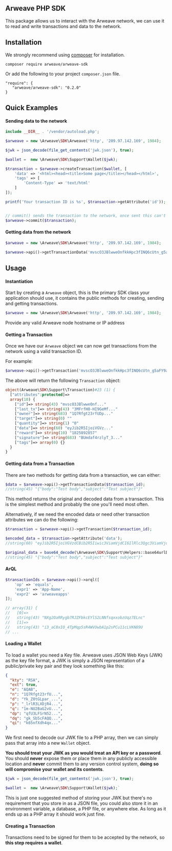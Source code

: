 ## Arweave PHP SDK

This package allows us to interact with the Arweave network, we can use it to read and write transactions and data to the network.

## Installation
We strongly recommend using [composer](https://getcomposer.org) for installation.

`composer require arweave/arweave-sdk`

Or add the following to your project `composer.json` file.

```
"require": {
   "arweave/arweave-sdk": "0.2.0"
}
```

## Quick Examples


#### Sending data to the network 


```php
include __DIR__ . '/vendor/autoload.php';

$arweave = new \Arweave\SDK\Arweave('http', '209.97.142.169', 1984);

$jwk = json_decode(file_get_contents('jwk.json'), true);

$wallet =  new \Arweave\SDK\Support\Wallet($jwk);

$transaction = $arweave->createTransaction($wallet, [
    'data' => '<html><head><title>Some page</title></head></html>',
    'tags' => [
        'Content-Type' => 'text/html'
    ]
]);

printf('Your transaction ID is %s', $transaction->getAttribute('id'));


// commit() sends the transaction to the network, once sent this can't be undone.
$arweave->commit($transaction);
```

#### Getting data from the network
```php
$arweave = new \Arweave\SDK\Arweave('http', '209.97.142.169', 1984);

$arweave->api()->getTransactionData('mvscO3JBlwweOnfkkHpc3fINQ6cUtn_g5aFY9af5TfQ')
```


## Usage


#### Instantiation
Start by creating a `Arweave` object, this is the primary SDK class your application should use, it contains the public methods for creating, sending and getting transactions.


```php
$arweave = new \Arweave\SDK\Arweave('http', '209.97.142.169', 1984);
```

Provide any valid Arweave node hostname or IP address

#### Getting a Transaction
Once we have our `Arweave` object we can now get transactions from the network using a valid transaction ID.

For example:
```php
$arweave->api()->getTransaction('mvscO3JBlwweOnfkkHpc3fINQ6cUtn_g5aFY9af5TfQ');
```

The above will return the following `Transaction` object:

```php
object(Arweave\SDK\Support\Transaction)#23 (1) {
  ["attributes":protected]=>
  array(10) {
    ["id"]=> string(43) "mvscO3JBlwweOnf..."
    ["last_tx"]=> string(43) "3MFrfH0-HI9GeMf..."
    ["owner"]=> string(683) "1Q7Rfgt23rfUDp..."
    ["target"]=> string(0) ""
    ["quantity"]=> string(1) "0"
    ["data"]=> string(60) "eyJib2R5IjoiVGVz..."
    ["reward"]=> string(10) "1825892857"
    ["signature"]=> string(683) "BUmdaf4rzlyT_3..."
    ["tags"]=> array(0) {}
  }
}
```

#### Getting data from a Transaction
There are two methods for getting data from a transaction, we can either:

```php
$data = $arweave->api()->getTransactionData($transaction_id);
//string(45) "{"body":"Test body","subject":"Test subject"}"
```

This method returns the original and decoded data from a transaction. This is the simplest method and probably the one you'll need most often.


Alternatively, if we need the encoded data or need other transaction attributes we can do the following:


```php
$transaction = $arweave->api()->getTransaction($transaction_id);

$encoded_data = $transaction->getAttribute('data');
//string(60) "eyJib2R5IjoiVGVzdCBib2R5Iiwic3ViamVjdCI6IlRlc3Qgc3ViamVjdCJ9"

$original_data = base64_decode(\Arweave\SDK\Support\Helpers::base64urlDecode($encoded_data));
//string(45) "{"body":"Test body","subject":"Test subject"}"
```
#### ArQL

```php
$transactionIds = $arweave->api()->arql([
    'op' => 'equals',
    'expr1' => 'App-Name',
    'expr2' => 'arweaveapps'
]);

// array(31) {
//   [0]=>
//   string(43) "NXg2OaRRygb7RJZFbkcEYlS2LNNfsqxxobzUqz7ELnc"
//   [1]=>
//   string(43) "i3_aC8xIO_4TpMqp5sR4WVUwbA1p2sPCu11cLVKN89U
// ...

```

#### Loading a Wallet
To load a wallet you need a Key file. Arweave uses JSON Web Keys (JWK) as the key file format, a JWK is simply a JSON representation of a public/private key pair and they look something like this:

```json
{
  "kty": "RSA",
  "ext": true,
  "e": "AQAB",
  "n": "1Q7Rfgt23rfU...",
  "d": "Yk_Z0tGLpar_...",
  "p": "_lrlR3LXDjR4...",
  "q": "1m-NU2BaG2vU...",
  "dp": "qfU3LFSrN52...",
  "dq": "gk_Sb5cFAQQ...",
  "qi": "k65nfXdh4qx..."
}
``` 

We first need to decode our JWK file to a PHP array, then we can simply pass that array into a new `Wallet` object.

**You should treat your JWK as you would treat an API key or a password**. You should **never** expose them or place them in any publicly accessible location and **never** commit them to any version control system, **doing so will compromise your wallet and its contents**.

```php
$jwk = json_decode(file_get_contents('jwk.json'), true);

$wallet =  new \Arweave\SDK\Support\Wallet($jwk);`
```

This is just one suggested method of storing your JWK but there's no requirement that you store in as a JSON file, you could also store it in an environment variable, a database, a PHP file, or anywhere else. As long as it ends up as a PHP array it should work just fine.

#### Creating a Transaction
Transactions need to be signed for them to be accepted by the network, so **this step requires a wallet**.
